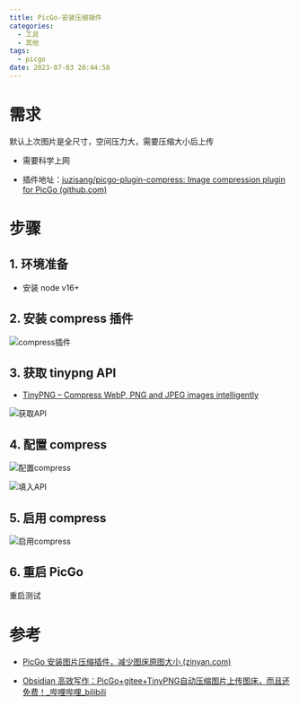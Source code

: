 ```yaml
---
title: PicGo-安装压缩插件
categories:
  - 工具
  - 其他
tags:
  - picgo
date: 2023-07-03 20:44:58
---
```


# 需求

默认上次图片是全尺寸，空间压力大，需要压缩大小后上传

* 需要科学上网

* 插件地址：[juzisang/picgo-plugin-compress: Image compression plugin for PicGo (github.com)](https://github.com/JuZiSang/picgo-plugin-compress#readme)

# 步骤

## 1. 环境准备

* 安装 node v16+

## 2. 安装 compress 插件

![compress插件](https://cdn.myshenle.top/images/202307032053908.png)

## 3. 获取 tinypng API

* [TinyPNG – Compress WebP, PNG and JPEG images intelligently](https://tinypng.com/)

![获取API](https://cdn.myshenle.top/images/202307032107793.png)

## 4. 配置 compress

![配置compress](https://cdn.myshenle.top/images/202307032112229.png)

![填入API](https://cdn.myshenle.top/images/202307032113641.png)

## 5. 启用 compress

![启用compress](https://cdn.myshenle.top/images/202307032114509.png)

## 6. 重启 PicGo

重启测试

# 参考

* [PicGo 安装图片压缩插件，减少图床原图大小 (zinyan.com)](https://zinyan.com/?p=291)

* [Obsidian 高效写作：PicGo+gitee+TinyPNG自动压缩图片上传图床，而且还免费！_哔哩哔哩_bilibili](https://www.bilibili.com/video/BV1AK411y7Bf/)

  
